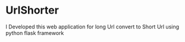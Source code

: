 # UrlShorter
I Developed this web  application for long Url  convert to Short Url  using python flask framework
